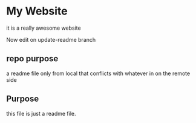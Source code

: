 # My Website

it is a really awesome website

Now edit on update-readme branch

## repo purpose
a readme file only from local that conflicts 
with whatever in on the remote side

## Purpose
this file is just a readme file.


